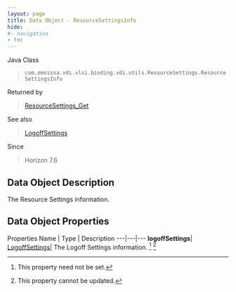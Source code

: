 ```yaml
---
layout: page
title: Data Object - ResourceSettingsInfo
hide:
#- navigation
- toc
---
```






Java Class
> `com.omnissa.vdi.vlsi.binding.vdi.utils.ResourceSettings.ResourceSettingsInfo`

Returned by
> [ResourceSettings_Get](vdi.utils.ResourceSettings.md#get)

See also
> [LogoffSettings](vdi.utils.ResourceSettings.LogoffSettings.md)

Since
> Horizon 7.6


## Data Object Description

The Resource Settings information.

## Data Object Properties
Properties
Name |  Type |  Description
---|---|---
**logoffSettings**| [LogoffSettings](vdi.utils.ResourceSettings.LogoffSettings.md)|  The Logoff Settings information. [^1] [^2]


 


[^1]: This property need not be set.
[^2]: This property cannot be updated.